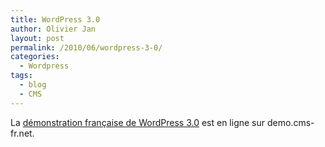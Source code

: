 ```yaml
---
title: WordPress 3.0
author: Olivier Jan
layout: post
permalink: /2010/06/wordpress-3-0/
categories:
  - Wordpress
tags:
  - blog
  - CMS
--- 
```


La [démonstration française de WordPress 3.0][1] est en ligne sur demo.cms-fr.net.

 [1]: /demo/wordpress/